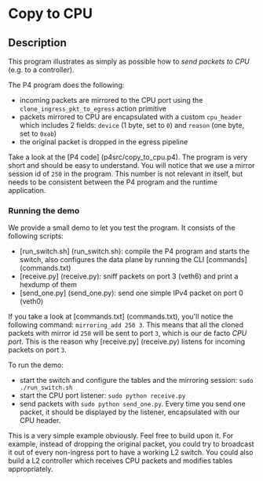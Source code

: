 # Copy to CPU

## Description

This program illustrates as simply as possible how to *send packets to CPU*
(e.g. to a controller).

The P4 program does the following:
- incoming packets are mirrored to the CPU port using the
  `clone_ingress_pkt_to_egress` action primitive
- packets mirrored to CPU are encapsulated with a custom `cpu_header` which
  includes 2 fields: `device` (1 byte, set to `0`) and `reason` (one byte, set
  to `0xab`)
- the original packet is dropped in the egress pipeline

Take a look at the [P4 code] (p4src/copy_to_cpu.p4). The program is very short
and should be easy to understand.  You will notice that we use a mirror session
id of `250` in the program. This number is not relevant in itself, but needs to
be consistent between the P4 program and the runtime application.

### Running the demo

We provide a small demo to let you test the program. It consists of the
following scripts:
- [run_switch.sh] (run_switch.sh): compile the P4 program and starts the switch,
  also configures the data plane by running the CLI [commands] (commands.txt)
- [receive.py] (receive.py): sniff packets on port 3 (veth6) and print a hexdump
  of them
- [send_one.py] (send_one.py): send one simple IPv4 packet on port 0 (veth0)

If you take a look at [commands.txt] (commands.txt), you'll notice the following
command: `mirroring_add 250 3`. This means that all the cloned packets with
mirror id `250` will be sent to port `3`, which is our de facto *CPU port*. This
is the reason why [receive.py] (receive.py) listens for incoming packets on port
`3`.

To run the demo:
- start the switch and configure the tables and the mirroring session: `sudo
  ./run_switch.sh`
- start the CPU port listener: `sudo python receive.py`
- send packets with `sudo python send_one.py`. Every time you send one packet,
  it should be displayed by the listener, encapsulated with our CPU header.

This is a very simple example obviously. Feel free to build upon it. For
example, instead of dropping the original packet, you could try to broadcast it
out of every non-ingress port to have a working L2 switch. You could also build
a L2 controller which receives CPU packets and modifies tables appropriately.
